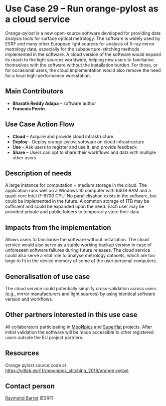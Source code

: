 Use Case 29 – Run orange-pylost as a cloud service
=========================================================
Orange-pylost is a new open-source software developed for providing data analysis tools for surface optical metrology. The software is widely used by ESRF and many other European light sources for analysis of X-ray mirror metrology data, especially for the subaperture-stitching methods implemented in the software. A cloud version of the software would expand its reach to the light sources worldwide, helping new users to familiarise themselves with the software without the installation burden. For those, or for occasional users, the cloud implementation would also remove the need for a local high-performance workstation.

Main Contributors
------
* **Bharath Reddy Adapa** – software author
* **Francois Perrin**

Use Case Action Flow
------
* **Cloud** – Acquire and provide cloud infrastructure
* **Deploy** – Deploy orange-pylost software on cloud infrastructure
* **Use** – Ask users to register and use it, and provide feedback
* **Share** – Users can opt to share their workflows and data with multiple other users

Description of needs
------
A large instance for computation + medium storage in the cloud. The application runs well on a Windows 10 computer with 64GB RAM and a quad-core Intel i7-6700 CPU. No parallelisation exists in the software, but could be implemented in the future. A common storage of 1TB may be sufficient and could be expanded upon the need. Each user may be provided private and public folders to temporarily store their data.

Impacts from the implementation
------
Allows users to familiarise the software without installation. The cloud service would also serve as a stable working backup version in case of unforeseen software failures during future releases. The cloud service could also serve a vital role to analyse metrology datasets, which are too large to fit in the device memory of some of the user personal computers.

Generalisation of use case
------
The cloud service could potentially simplify cross-validation across users (e.g., mirror manufacturers and light sources) by using identical software version and workflows.

Other partners interested in this use case
------
All collaborators participating in [MooNpics](http://www.calipsoplus.eu/joint-research-activities-jra/jra1-moonpics/) and [Superflat](https://leaps-superflat.eu/) projects. After initial validation the software will be made accessible to other registered users outside the EU project partners. 

Resources
------
Orange pylost source code at https://gitlab.esrf.fr/moonpics_stitching_2018/orange-pylost

Contact person
------
[Raymond Barret](mailto:barrett@esrf.fr) (ESRF)
